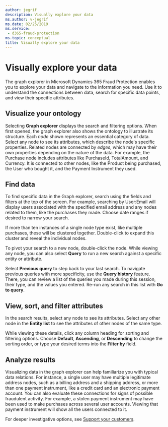 ```yaml
---
author: jegrif
description: Visually explore your data
ms.author: v-jegrif
ms.date: 02/25/2019
ms.service:
 - d365-fraud-protection
ms.topic: conceptual
title: Visually explore your data
---
```



# Visually explore your data

The graph explorer in Microsoft Dynamics 365 Fraud Protection enables you to explore your data and navigate to the information you need. Use it to understand the connections between data, search for specific data points, and view their specific attributes. 

## Visualize your ontology

Selecting **Graph explorer** displays the search and filtering options. When first opened, the graph explorer also shows the ontology to illustrate its structure. Each *node* shown represents an essential category of data. Select any node to see its attributes, which describe the node's specific properties. Related nodes are connected by *edges*, which may have their own properties depending on the nature of the data. For example, the Purchase node includes attributes like PurchaseId, TotalAmount, and Currency. It is connected to other nodes, like the Product being purchased, the User who bought it, and the Payment Instrument they used.

## Find data

To find specific data in the Graph explorer, search using the fields and filters at the top of the screen. For example, searching by User:Email will display users associated with the specified email address and any nodes related to them, like the purchases they made. Choose date ranges if desired to narrow your search.

If more than ten instances of a single node type exist, like multiple purchases, these will be clustered together. Double-click to expand this cluster and reveal the individual nodes.

To pivot your search to a new node, double-click the node. While viewing any node, you can also select **Query** to run a new search against a specific entity or attribute.

Select **Previous query** to step back to your last search. To navigate previous queries with more specificity, use the **Query history** feature. There, you can review a list of the queries you made during this session, their type, and the values you entered. Re-run any search in this list with **Go to query**. 

## View, sort, and filter attributes 
In the search results, select any node to see its attributes. Select any other node in the **Entity list** to see the attributes of other nodes of the same type. 

While viewing these details, click any column heading for sorting and filtering options. Choose **Default**, **Ascending**, or **Descending** to change the sorting order, or type your desired terms into the **Filter by** field. 

## Analyze results

Visualizing data in the graph explorer can help familiarize you with typical data relations. For instance, a single user may have multiple legitimate address nodes, such as a billing address and a shipping address, or more than one payment instrument, like a credit card and an electronic payment account. You can also evaluate these connections for signs of possible fraudulent activity. For example, a stolen payment instrument may have been used to make purchases across several user accounts. Viewing that payment instrument will show all the users connected to it.

For deeper investigative options, see [Support your customers](customer-support.md). 

